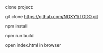 clone project:

git clone https://github.com/NOXY1/TODO.git

npm install

npm run build

open index.html in browser
